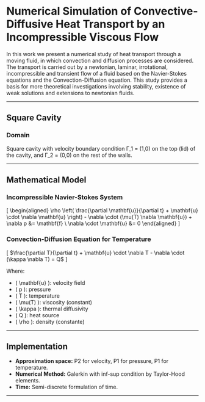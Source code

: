 # Numerical Simulation of Convective-Diffusive Heat Transport by an Incompressible Viscous Flow

In this work we present a numerical study of heat transport through a moving fluid, in which convection and diffusion processes are considered. The transport is carried out by a newtonian, laminar, irrotational, incompressible and transient flow of a fluid based on the Navier-Stokes equations and the Convection-Diffusion equation. This study provides a basis for more theoretical investigations involving stability, existence of weak solutions and extensions to newtonian fluids.

---

## Square Cavity
### Domain
Square cavity with velocity boundary condition Γ_1 = (1,0) on the top (lid) of the cavity, and Γ_2 = (0,0) on the rest of the walls.

---

## Mathematical Model
### Incompressible Navier-Stokes System
\[
\begin{aligned}
\rho \left( \frac{\partial \mathbf{u}}{\partial t} + \mathbf{u} \cdot \nabla \mathbf{u} \right) - \nabla \cdot (\mu(T) \nabla \mathbf{u}) + \nabla p &= \mathbf{f} \\
\nabla \cdot \mathbf{u} &= 0
\end{aligned}
\]

### Convection-Diffusion Equation for Temperature
\[
$\frac{\partial T}{\partial t} + \mathbf{u} \cdot \nabla T - \nabla \cdot (\kappa \nabla T) = Q$
\]

Where:
- \( \mathbf{u} \): velocity field
- \( p \): pressure
- \( T \): temperature
- \( \mu(T) \): viscosity (constant)
- \( \kappa \): thermal diffusivity
- \( Q \): heat source
- \( \rho \): density (constante)

---

## Implementation
- **Approximation space:** P2 for velocity, P1 for pressure, P1 for temperature.
- **Numerical Method:** Galerkin with inf-sup condition by Taylor-Hood elements.
- **Time:** Semi-discrete formulation of time.

---
